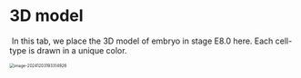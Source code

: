 # 3D model

​	In this tab, we place the 3D model of embryo in stage E8.0 here. Each cell-type is drawn in a unique color.

<img src="C:\Users\慎司\AppData\Roaming\Typora\typora-user-images\image-20241203193314926.png" alt="image-20241203193314926" style="zoom:50%;" />

